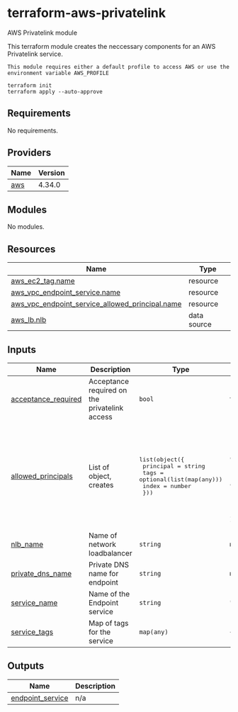 # terraform-aws-privatelink
AWS Privatelink module

This terraform module creates the neccessary components for an AWS Privatelink service. 

```hcl
This module requires either a default profile to access AWS or use the environment variable AWS_PROFILE

terraform init
terraform apply --auto-approve
```

<!-- BEGIN_TF_DOCS -->
## Requirements

No requirements.

## Providers

| Name | Version |
|------|---------|
| <a name="provider_aws"></a> [aws](#provider\_aws) | 4.34.0 |

## Modules

No modules.

## Resources

| Name | Type |
|------|------|
| [aws_ec2_tag.name](https://registry.terraform.io/providers/hashicorp/aws/latest/docs/resources/ec2_tag) | resource |
| [aws_vpc_endpoint_service.name](https://registry.terraform.io/providers/hashicorp/aws/latest/docs/resources/vpc_endpoint_service) | resource |
| [aws_vpc_endpoint_service_allowed_principal.name](https://registry.terraform.io/providers/hashicorp/aws/latest/docs/resources/vpc_endpoint_service_allowed_principal) | resource |
| [aws_lb.nlb](https://registry.terraform.io/providers/hashicorp/aws/latest/docs/data-sources/lb) | data source |

## Inputs

| Name | Description | Type | Default | Required |
|------|-------------|------|---------|:--------:|
| <a name="input_acceptance_required"></a> [acceptance\_required](#input\_acceptance\_required) | Acceptance required on the privatelink access | `bool` | `true` | no |
| <a name="input_allowed_principals"></a> [allowed\_principals](#input\_allowed\_principals) | List of object, creates | <pre>list(object({<br>    principal = string<br>    tags      = optional(list(map(any)))<br>    index     = number<br>  }))</pre> | <pre>[<br>  {<br>    "index": 0,<br>    "principal": "arn:aws:iam::123456789012:root",<br>    "tags": [<br>      {<br>        "key": "Customer",<br>        "value": "Default1"<br>      }<br>    ]<br>  }<br>]</pre> | no |
| <a name="input_nlb_name"></a> [nlb\_name](#input\_nlb\_name) | Name of network loadbalancer | `string` | `null` | no |
| <a name="input_private_dns_name"></a> [private\_dns\_name](#input\_private\_dns\_name) | Private DNS name for endpoint | `string` | `null` | no |
| <a name="input_service_name"></a> [service\_name](#input\_service\_name) | Name of the Endpoint service | `string` | `"default-name"` | no |
| <a name="input_service_tags"></a> [service\_tags](#input\_service\_tags) | Map of tags for the service | `map(any)` | `{}` | no |

## Outputs

| Name | Description |
|------|-------------|
| <a name="output_endpoint_service"></a> [endpoint\_service](#output\_endpoint\_service) | n/a |
<!-- END_TF_DOCS -->